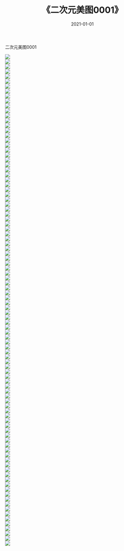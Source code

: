 ﻿---
layout: post
title:  《二次元美图0001》
date:   2021-01-01
img: http://imgx.orgx.ga/二次元/2021/二次元美图0001/000.jpg
categories: [美女, 清纯, 唯美]
---

二次元美图0001

 ![](http://imgx.orgx.ga/二次元/2021/二次元美图0001/001.jpg) <br>![](http://imgx.orgx.ga/二次元/2021/二次元美图0001/002.jpg) <br>![](http://imgx.orgx.ga/二次元/2021/二次元美图0001/003.jpg) <br>![](http://imgx.orgx.ga/二次元/2021/二次元美图0001/004.jpg) <br>![](http://imgx.orgx.ga/二次元/2021/二次元美图0001/005.jpg) <br>![](http://imgx.orgx.ga/二次元/2021/二次元美图0001/006.jpg) <br>![](http://imgx.orgx.ga/二次元/2021/二次元美图0001/007.jpg) <br>![](http://imgx.orgx.ga/二次元/2021/二次元美图0001/008.jpg) <br>![](http://imgx.orgx.ga/二次元/2021/二次元美图0001/009.jpg) <br>![](http://imgx.orgx.ga/二次元/2021/二次元美图0001/010.jpg) <br>![](http://imgx.orgx.ga/二次元/2021/二次元美图0001/011.jpg) <br>![](http://imgx.orgx.ga/二次元/2021/二次元美图0001/012.jpg) <br>![](http://imgx.orgx.ga/二次元/2021/二次元美图0001/013.jpg) <br>![](http://imgx.orgx.ga/二次元/2021/二次元美图0001/014.jpg) <br>![](http://imgx.orgx.ga/二次元/2021/二次元美图0001/015.jpg) <br>![](http://imgx.orgx.ga/二次元/2021/二次元美图0001/016.jpg) <br>![](http://imgx.orgx.ga/二次元/2021/二次元美图0001/017.jpg) <br>![](http://imgx.orgx.ga/二次元/2021/二次元美图0001/018.jpg) <br>![](http://imgx.orgx.ga/二次元/2021/二次元美图0001/019.jpg) <br>![](http://imgx.orgx.ga/二次元/2021/二次元美图0001/020.jpg) <br>![](http://imgx.orgx.ga/二次元/2021/二次元美图0001/021.jpg) <br>![](http://imgx.orgx.ga/二次元/2021/二次元美图0001/022.jpg) <br>![](http://imgx.orgx.ga/二次元/2021/二次元美图0001/023.jpg) <br>![](http://imgx.orgx.ga/二次元/2021/二次元美图0001/024.jpg) <br>![](http://imgx.orgx.ga/二次元/2021/二次元美图0001/025.jpg) <br>![](http://imgx.orgx.ga/二次元/2021/二次元美图0001/026.jpg) <br>![](http://imgx.orgx.ga/二次元/2021/二次元美图0001/027.jpg) <br>![](http://imgx.orgx.ga/二次元/2021/二次元美图0001/028.jpg) <br>![](http://imgx.orgx.ga/二次元/2021/二次元美图0001/029.jpg) <br>![](http://imgx.orgx.ga/二次元/2021/二次元美图0001/030.jpg) <br>![](http://imgx.orgx.ga/二次元/2021/二次元美图0001/031.jpg) <br>![](http://imgx.orgx.ga/二次元/2021/二次元美图0001/032.jpg) <br>![](http://imgx.orgx.ga/二次元/2021/二次元美图0001/033.jpg) <br>![](http://imgx.orgx.ga/二次元/2021/二次元美图0001/034.jpg) <br>![](http://imgx.orgx.ga/二次元/2021/二次元美图0001/035.jpg) <br>![](http://imgx.orgx.ga/二次元/2021/二次元美图0001/036.jpg) <br>![](http://imgx.orgx.ga/二次元/2021/二次元美图0001/037.jpg) <br>![](http://imgx.orgx.ga/二次元/2021/二次元美图0001/038.jpg) <br>![](http://imgx.orgx.ga/二次元/2021/二次元美图0001/039.jpg) <br>![](http://imgx.orgx.ga/二次元/2021/二次元美图0001/040.jpg) <br>![](http://imgx.orgx.ga/二次元/2021/二次元美图0001/041.jpg) <br>![](http://imgx.orgx.ga/二次元/2021/二次元美图0001/042.jpg) <br>![](http://imgx.orgx.ga/二次元/2021/二次元美图0001/043.jpg) <br>![](http://imgx.orgx.ga/二次元/2021/二次元美图0001/044.jpg) <br>![](http://imgx.orgx.ga/二次元/2021/二次元美图0001/045.jpg) <br>![](http://imgx.orgx.ga/二次元/2021/二次元美图0001/046.jpg) <br>![](http://imgx.orgx.ga/二次元/2021/二次元美图0001/047.jpg) <br>![](http://imgx.orgx.ga/二次元/2021/二次元美图0001/048.jpg) <br>![](http://imgx.orgx.ga/二次元/2021/二次元美图0001/049.jpg) <br>![](http://imgx.orgx.ga/二次元/2021/二次元美图0001/050.jpg) <br>![](http://imgx.orgx.ga/二次元/2021/二次元美图0001/051.jpg) <br>![](http://imgx.orgx.ga/二次元/2021/二次元美图0001/052.jpg) <br>![](http://imgx.orgx.ga/二次元/2021/二次元美图0001/053.jpg) <br>![](http://imgx.orgx.ga/二次元/2021/二次元美图0001/054.jpg) <br>![](http://imgx.orgx.ga/二次元/2021/二次元美图0001/055.jpg) <br>![](http://imgx.orgx.ga/二次元/2021/二次元美图0001/056.jpg) <br>![](http://imgx.orgx.ga/二次元/2021/二次元美图0001/057.jpg) <br>![](http://imgx.orgx.ga/二次元/2021/二次元美图0001/058.jpg) <br>![](http://imgx.orgx.ga/二次元/2021/二次元美图0001/059.jpg) <br>![](http://imgx.orgx.ga/二次元/2021/二次元美图0001/060.jpg) <br>![](http://imgx.orgx.ga/二次元/2021/二次元美图0001/061.jpg) <br>![](http://imgx.orgx.ga/二次元/2021/二次元美图0001/062.jpg) <br>![](http://imgx.orgx.ga/二次元/2021/二次元美图0001/063.jpg) <br>![](http://imgx.orgx.ga/二次元/2021/二次元美图0001/064.jpg) <br>![](http://imgx.orgx.ga/二次元/2021/二次元美图0001/065.jpg) <br>![](http://imgx.orgx.ga/二次元/2021/二次元美图0001/066.jpg) <br>![](http://imgx.orgx.ga/二次元/2021/二次元美图0001/067.jpg) <br>![](http://imgx.orgx.ga/二次元/2021/二次元美图0001/068.jpg) <br>![](http://imgx.orgx.ga/二次元/2021/二次元美图0001/069.jpg) <br>![](http://imgx.orgx.ga/二次元/2021/二次元美图0001/070.jpg) <br>![](http://imgx.orgx.ga/二次元/2021/二次元美图0001/071.jpg) <br>![](http://imgx.orgx.ga/二次元/2021/二次元美图0001/072.jpg) <br>![](http://imgx.orgx.ga/二次元/2021/二次元美图0001/073.jpg) <br>![](http://imgx.orgx.ga/二次元/2021/二次元美图0001/074.jpg) <br>![](http://imgx.orgx.ga/二次元/2021/二次元美图0001/075.jpg) <br>![](http://imgx.orgx.ga/二次元/2021/二次元美图0001/076.jpg) <br>![](http://imgx.orgx.ga/二次元/2021/二次元美图0001/077.jpg) <br>![](http://imgx.orgx.ga/二次元/2021/二次元美图0001/078.jpg) <br>![](http://imgx.orgx.ga/二次元/2021/二次元美图0001/079.jpg) <br>![](http://imgx.orgx.ga/二次元/2021/二次元美图0001/080.jpg) <br>![](http://imgx.orgx.ga/二次元/2021/二次元美图0001/081.jpg) <br>![](http://imgx.orgx.ga/二次元/2021/二次元美图0001/082.jpg) <br>![](http://imgx.orgx.ga/二次元/2021/二次元美图0001/083.jpg) <br>![](http://imgx.orgx.ga/二次元/2021/二次元美图0001/084.jpg) <br>![](http://imgx.orgx.ga/二次元/2021/二次元美图0001/085.jpg) <br>![](http://imgx.orgx.ga/二次元/2021/二次元美图0001/086.jpg) <br>![](http://imgx.orgx.ga/二次元/2021/二次元美图0001/087.jpg) <br>![](http://imgx.orgx.ga/二次元/2021/二次元美图0001/088.jpg) <br>![](http://imgx.orgx.ga/二次元/2021/二次元美图0001/089.jpg) <br>![](http://imgx.orgx.ga/二次元/2021/二次元美图0001/090.jpg) <br>![](http://imgx.orgx.ga/二次元/2021/二次元美图0001/091.jpg) <br>![](http://imgx.orgx.ga/二次元/2021/二次元美图0001/092.jpg) <br>![](http://imgx.orgx.ga/二次元/2021/二次元美图0001/093.jpg) <br>![](http://imgx.orgx.ga/二次元/2021/二次元美图0001/094.jpg) <br>![](http://imgx.orgx.ga/二次元/2021/二次元美图0001/095.jpg) <br>![](http://imgx.orgx.ga/二次元/2021/二次元美图0001/096.jpg) <br>![](http://imgx.orgx.ga/二次元/2021/二次元美图0001/097.jpg) <br>![](http://imgx.orgx.ga/二次元/2021/二次元美图0001/098.jpg) <br>![](http://imgx.orgx.ga/二次元/2021/二次元美图0001/099.jpg) <br>![](http://imgx.orgx.ga/二次元/2021/二次元美图0001/100.jpg) <br>
